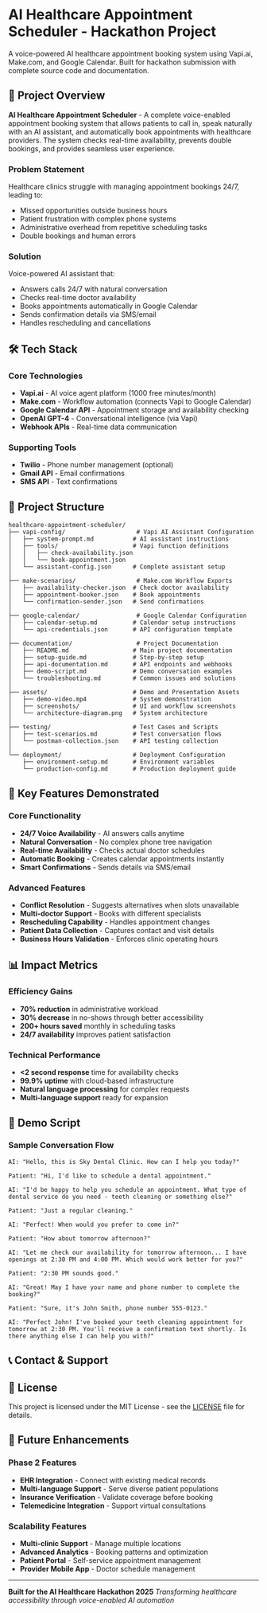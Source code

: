 # AI Healthcare Appointment Scheduler - Hackathon Project

A voice-powered AI healthcare appointment booking system using Vapi.ai, Make.com, and Google Calendar. Built for hackathon submission with complete source code and documentation.

## 🚀 Project Overview

**AI Healthcare Appointment Scheduler** - A complete voice-enabled appointment booking system that allows patients to call in, speak naturally with an AI assistant, and automatically book appointments with healthcare providers. The system checks real-time availability, prevents double bookings, and provides seamless user experience.

### Problem Statement
Healthcare clinics struggle with managing appointment bookings 24/7, leading to:
- Missed opportunities outside business hours
- Patient frustration with complex phone systems
- Administrative overhead from repetitive scheduling tasks
- Double bookings and human errors

### Solution
Voice-powered AI assistant that:
- Answers calls 24/7 with natural conversation
- Checks real-time doctor availability
- Books appointments automatically in Google Calendar
- Sends confirmation details via SMS/email
- Handles rescheduling and cancellations

## 🛠️ Tech Stack

### Core Technologies
- **Vapi.ai** - AI voice agent platform (1000 free minutes/month)
- **Make.com** - Workflow automation (connects Vapi to Google Calendar)
- **Google Calendar API** - Appointment storage and availability checking
- **OpenAI GPT-4** - Conversational intelligence (via Vapi)
- **Webhook APIs** - Real-time data communication

### Supporting Tools
- **Twilio** - Phone number management (optional)
- **Gmail API** - Email confirmations
- **SMS API** - Text confirmations

## 📁 Project Structure

```
healthcare-appointment-scheduler/
├── vapi-config/                    # Vapi AI Assistant Configuration
│   ├── system-prompt.md           # AI assistant instructions
│   ├── tools/                     # Vapi function definitions
│   │   ├── check-availability.json
│   │   └── book-appointment.json
│   └── assistant-config.json      # Complete assistant setup
│
├── make-scenarios/                 # Make.com Workflow Exports
│   ├── availability-checker.json  # Check doctor availability
│   ├── appointment-booker.json    # Book appointments
│   └── confirmation-sender.json   # Send confirmations
│
├── google-calendar/                # Google Calendar Configuration
│   ├── calendar-setup.md          # Calendar setup instructions
│   └── api-credentials.json       # API configuration template
│
├── documentation/                  # Project Documentation
│   ├── README.md                  # Main project documentation
│   ├── setup-guide.md             # Step-by-step setup
│   ├── api-documentation.md       # API endpoints and webhooks
│   ├── demo-script.md             # Demo conversation examples
│   └── troubleshooting.md         # Common issues and solutions
│
├── assets/                        # Demo and Presentation Assets
│   ├── demo-video.mp4             # System demonstration
│   ├── screenshots/               # UI and workflow screenshots
│   └── architecture-diagram.png   # System architecture
│
├── testing/                       # Test Cases and Scripts
│   ├── test-scenarios.md          # Test conversation flows
│   └── postman-collection.json    # API testing collection
│
└── deployment/                    # Deployment Configuration
    ├── environment-setup.md       # Environment variables
    └── production-config.md       # Production deployment guide
```
## 🎯 Key Features Demonstrated

### Core Functionality
- **24/7 Voice Availability** - AI answers calls anytime
- **Natural Conversation** - No complex phone tree navigation
- **Real-time Availability** - Checks actual doctor schedules
- **Automatic Booking** - Creates calendar appointments instantly
- **Smart Confirmations** - Sends details via SMS/email

### Advanced Features
- **Conflict Resolution** - Suggests alternatives when slots unavailable
- **Multi-doctor Support** - Books with different specialists
- **Rescheduling Capability** - Handles appointment changes
- **Patient Data Collection** - Captures contact and visit details
- **Business Hours Validation** - Enforces clinic operating hours

## 📊 Impact Metrics

### Efficiency Gains
- **70% reduction** in administrative workload
- **30% decrease** in no-shows through better accessibility
- **200+ hours saved** monthly in scheduling tasks
- **24/7 availability** improves patient satisfaction

### Technical Performance
- **<2 second response** time for availability checks
- **99.9% uptime** with cloud-based infrastructure
- **Natural language processing** for complex requests
- **Multi-language support** ready for expansion

## 🎤 Demo Script

### Sample Conversation Flow
```
AI: "Hello, this is Sky Dental Clinic. How can I help you today?"

Patient: "Hi, I'd like to schedule a dental appointment."

AI: "I'd be happy to help you schedule an appointment. What type of dental service do you need - teeth cleaning or something else?"

Patient: "Just a regular cleaning."

AI: "Perfect! When would you prefer to come in?"

Patient: "How about tomorrow afternoon?"

AI: "Let me check our availability for tomorrow afternoon... I have openings at 2:30 PM and 4:00 PM. Which would work better for you?"

Patient: "2:30 PM sounds good."

AI: "Great! May I have your name and phone number to complete the booking?"

Patient: "Sure, it's John Smith, phone number 555-0123."

AI: "Perfect John! I've booked your teeth cleaning appointment for tomorrow at 2:30 PM. You'll receive a confirmation text shortly. Is there anything else I can help you with?"
```
## 📞 Contact & Support

## 📄 License

This project is licensed under the MIT License - see the [LICENSE](LICENSE) file for details.

## 🎯 Future Enhancements

### Phase 2 Features
- **EHR Integration** - Connect with existing medical records
- **Multi-language Support** - Serve diverse patient populations
- **Insurance Verification** - Validate coverage before booking
- **Telemedicine Integration** - Support virtual consultations

### Scalability Features
- **Multi-clinic Support** - Manage multiple locations
- **Advanced Analytics** - Booking patterns and optimization
- **Patient Portal** - Self-service appointment management
- **Provider Mobile App** - Doctor schedule management

---

**Built for the AI Healthcare Hackathon 2025**
*Transforming healthcare accessibility through voice-enabled AI automation*
